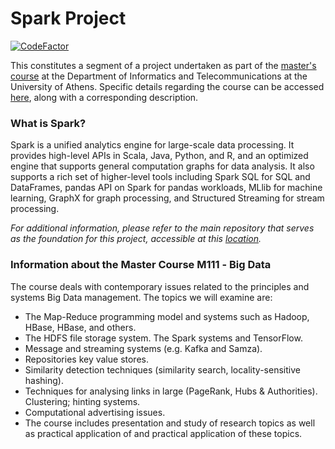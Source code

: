 Spark Project 
========================================================
[![CodeFactor](https://www.codefactor.io/repository/github/jvardas/spark-project/badge)](https://www.codefactor.io/repository/github/jvardas/spark-project)

This constitutes a segment of a project undertaken as part of the [master's course](https://www.di.uoa.gr/studies/graduate) at the Department of Informatics and Telecommunications at the University of Athens. 
Specific details regarding the course can be accessed [here](https://www.di.uoa.gr/sites/default/files/documents/grad/grad_cs_courses/%CE%9C111%20%CE%94%CE%B9%CE%B1%CF%87%CE%B5%CE%AF%CF%81%CE%B9%CF%83%CE%B7%20%CE%9C%CE%B5%CE%B3%CE%AC%CE%BB%CF%89%CE%BD%20%CE%94%CE%B5%CE%B4%CE%BF%CE%BC%CE%AD%CE%BD%CF%89%CE%BD.pdf), along with a corresponding description.

### What is Spark?

Spark is a unified analytics engine for large-scale data processing. It provides high-level APIs in Scala, Java, Python, and R, and an optimized engine that supports general computation graphs for data analysis. It also supports a rich set of higher-level tools including Spark SQL for SQL and DataFrames, pandas API on Spark for pandas workloads, MLlib for machine learning, GraphX for graph processing, and Structured Streaming for stream processing.

*For additional information, please refer to the main repository that serves as the foundation for this project, accessible at this [location](https://github.com/apache/spark).*

### Information about the Master Course Μ111 - Big Data

The course deals with contemporary issues related to the principles and systems Big Data management. 
The topics we will examine are: 
- The Map-Reduce programming model and systems such as Hadoop, HBase, HBase, and others.
- The HDFS file storage system. The Spark systems and TensorFlow.
- Message and streaming systems (e.g. Kafka and Samza).
- Repositories key value stores.
- Similarity detection techniques (similarity search, locality-sensitive hashing).
- Techniques for analysing links in large (PageRank, Hubs & Authorities). Clustering; hinting systems.
- Computational advertising issues.
- The course includes presentation and study of research topics as well as practical application of and practical application of these topics.
